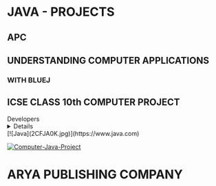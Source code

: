 # JAVA - PROJECTS
## APC
## UNDERSTANDING COMPUTER APPLICATIONS
### WITH BLUEJ
## ICSE CLASS 10th COMPUTER PROJECT
<summary>Developers</summary>
<details>
  <code>Vijay Kumar Panday</code> & <code>Dilip Kumar Dey</code>
</details>
  [![Java](2CFJA0K.jpg)](https://www.java.com)

[![Computer-Java-Project](https://telegra.ph/file/57c67f575eb0f1198e5a4.jpg)](https://www.knowledgeboat.com/learn/understanding-computer-applications-bluej-icse-class-10/content)

# ARYA PUBLISHING COMPANY
